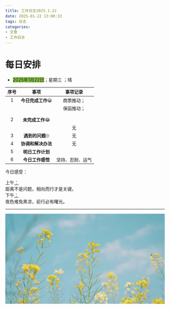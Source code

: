 ```yaml
---
title: 工作日志2025.1.22
date: 2025-01-22 13:08:33
tags: 日志
categories: 
- 文章
- 工作日志
---
```


# 每日安排



- <font style="background-color:#8bc34a">2025年1月22日</font>；<font title="yellow">星期三</font> ；<font title="blue">晴</font>

| 序号 |        事项        |     事项记录     |
| :--: | :----------------: | :--------------: |
|  1   | **今日完成工作**😀  |    商票推动；    |
|      |                    |    保函推动；    |
|      |                    |                  |
|      |                    |                  |
|  2   |  **未完成工作**😂   |                  |
|      |                    |        无        |
|  3   |  **遇到的问题**🙄   |        无        |
|  4   | **协调和解决办法** |        无        |
|  5   |  **明日工作计划**  |                  |
|  6   |  **今日工作感悟**  | 坚持、忍耐、运气 |



<span alt="shake">今日感受：</span>

<div alt="timeline">
    <div alt="timenode">
        <div alt="meta"><span alt="btn">上午</span><a href="#">：</a></div>
        <div alt="body">
            距离不是问题，相向而行才是关键。
        </div>
    </div>
    <div alt="timenode">
        <div alt="meta"><span alt="btn">下午</span><a href="#">：</a></div>
        <div alt="body">
            夜色难免黑凉，前行必有曙光。
        </div>
    </div>
</div>

------------------------------------------------------------------------------------------------------------------------------------------------------------------



![](../pic/R.jpg)
